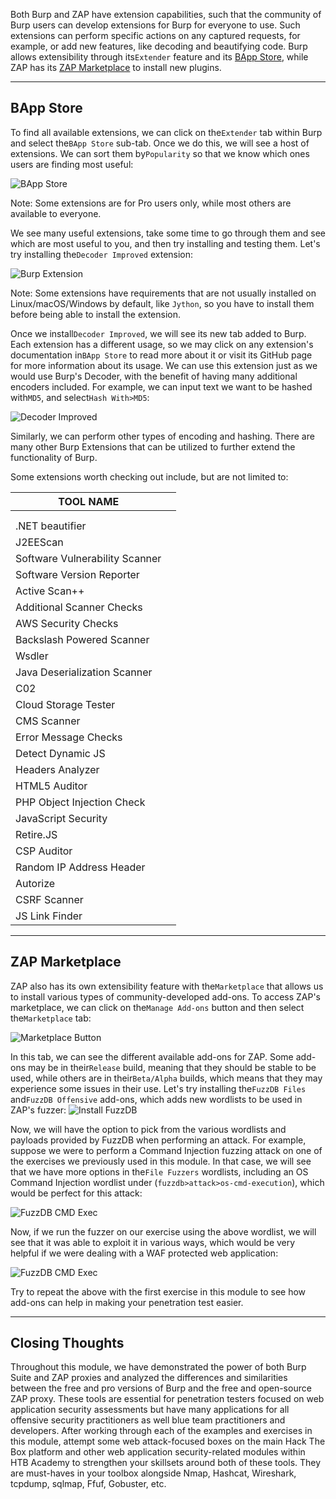 ﻿Both Burp and ZAP have extension capabilities, such that the community of Burp users can develop extensions for Burp for everyone to use. Such extensions can perform specific actions on any captured requests, for example, or add new features, like decoding and beautifying code. Burp allows extensibility through its`Extender` feature and its [BApp Store](https://portswigger.net/bappstore), while ZAP has its [ZAP Marketplace](https://www.zaproxy.org/addons/) to install new plugins.

---

## BApp Store

To find all available extensions, we can click on the`Extender` tab within Burp and select the`BApp Store` sub-tab. Once we do this, we will see a host of extensions. We can sort them by`Popularity` so that we know which ones users are finding most useful:

![BApp Store](https://academy.hackthebox.com/storage/modules/110/burp_bapp_store.jpg)

Note: Some extensions are for Pro users only, while most others are available to everyone.

We see many useful extensions, take some time to go through them and see which are most useful to you, and then try installing and testing them. Let's try installing the`Decoder Improved` extension:

![Burp Extension](https://academy.hackthebox.com/storage/modules/110/burp_extension.jpg)

Note: Some extensions have requirements that are not usually installed on Linux/macOS/Windows by default, like `Jython`, so you have to install them before being able to install the extension.

Once we install`Decoder Improved`, we will see its new tab added to Burp. Each extension has a different usage, so we may click on any extension's documentation in`BApp Store` to read more about it or visit its GitHub page for more information about its usage. We can use this extension just as we would use Burp's Decoder, with the benefit of having many additional encoders included. For example, we can input text we want to be hashed with`MD5`, and select`Hash With>MD5`:

![Decoder Improved](https://academy.hackthebox.com/storage/modules/110/burp_extension_decoder_improved.jpg)

Similarly, we can perform other types of encoding and hashing. There are many other Burp Extensions that can be utilized to further extend the functionality of Burp.

Some extensions worth checking out include, but are not limited to:


| TOOL NAME | |
| ------------------------------ | --- |
| | |
| | |
| .NET beautifier | |
| J2EEScan | |
| Software Vulnerability Scanner | |
| Software Version Reporter | |
| Active Scan++ | |
| Additional Scanner Checks | |
| AWS Security Checks | |
| Backslash Powered Scanner | |
| Wsdler | |
| Java Deserialization Scanner | |
| C02 | |
| Cloud Storage Tester | |
| CMS Scanner | |
| Error Message Checks | |
| Detect Dynamic JS | |
| Headers Analyzer | |
| HTML5 Auditor | |
| PHP Object Injection Check | |
| JavaScript Security | |
| Retire.JS | |
| CSP Auditor | |
| Random IP Address Header | |
| Autorize | |
| CSRF Scanner | |
| JS Link Finder | |


---

## ZAP Marketplace

ZAP also has its own extensibility feature with the`Marketplace` that allows us to install various types of community-developed add-ons. To access ZAP's marketplace, we can click on the`Manage Add-ons` button and then select the`Marketplace` tab:

![Marketplace Button](https://academy.hackthebox.com/storage/modules/110/zap_marketplace_button.jpg)

In this tab, we can see the different available add-ons for ZAP. Some add-ons may be in their`Release` build, meaning that they should be stable to be used, while others are in their`Beta/Alpha` builds, which means that they may experience some issues in their use. Let's try installing the`FuzzDB Files` and`FuzzDB Offensive` add-ons, which adds new wordlists to be used in ZAP's fuzzer: ![Install FuzzDB](https://academy.hackthebox.com/storage/modules/110/zap_fuzzdb_install.jpg)

Now, we will have the option to pick from the various wordlists and payloads provided by FuzzDB when performing an attack. For example, suppose we were to perform a Command Injection fuzzing attack on one of the exercises we previously used in this module. In that case, we will see that we have more options in the`File Fuzzers` wordlists, including an OS Command Injection wordlist under (`fuzzdb>attack>os-cmd-execution`), which would be perfect for this attack:

![FuzzDB CMD Exec](https://academy.hackthebox.com/storage/modules/110/zap_fuzzdb_cmd_exec.jpg)

Now, if we run the fuzzer on our exercise using the above wordlist, we will see that it was able to exploit it in various ways, which would be very helpful if we were dealing with a WAF protected web application:

![FuzzDB CMD Exec](https://academy.hackthebox.com/storage/modules/110/zap_fuzzer_cmd_inj.jpg)

Try to repeat the above with the first exercise in this module to see how add-ons can help in making your penetration test easier.

---

## Closing Thoughts

Throughout this module, we have demonstrated the power of both Burp Suite and ZAP proxies and analyzed the differences and similarities between the free and pro versions of Burp and the free and open-source ZAP proxy. These tools are essential for penetration testers focused on web application security assessments but have many applications for all offensive security practitioners as well blue team practitioners and developers. After working through each of the examples and exercises in this module, attempt some web attack-focused boxes on the main Hack The Box platform and other web application security-related modules within HTB Academy to strengthen your skillsets around both of these tools. They are must-haves in your toolbox alongside Nmap, Hashcat, Wireshark, tcpdump, sqlmap, Ffuf, Gobuster, etc.
